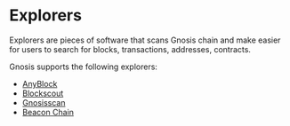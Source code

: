 ---
---

# Explorers

Explorers are pieces of software that scans Gnosis chain and make easier for users to search for blocks, transactions, addresses, contracts.

Gnosis supports the following explorers:

- [AnyBlock](https://explorer.anyblock.tools/ethereum/poa/xdai/)
- [Blockscout](/tools/explorers/blockscout)
- [Gnosisscan](https://gnosisscan.io/)
- [Beacon Chain](https://beacon.gnosischain.com/)